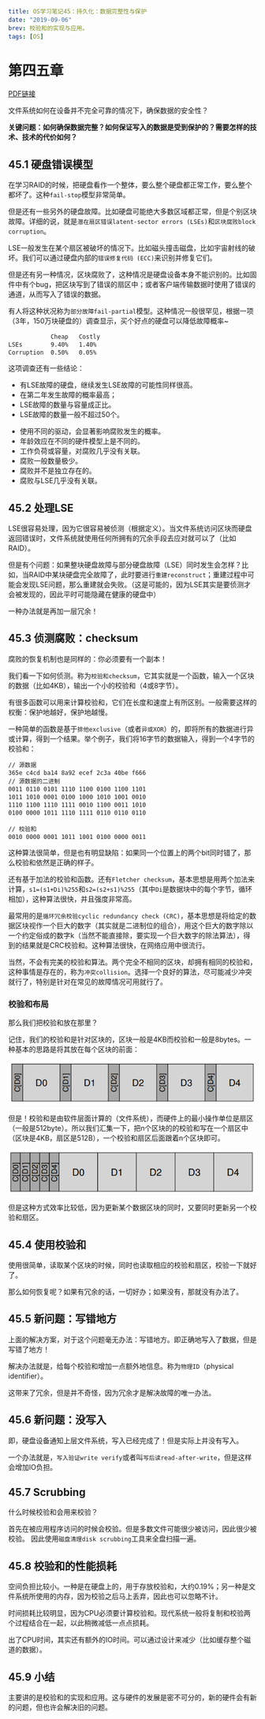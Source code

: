 ```yaml lw-blog-meta
title: OS学习笔记45：持久化：数据完整性与保护
date: "2019-09-06"
brev: 校验和的实现与应用。
tags: [OS]
```


# 第四五章 <Data Integrity and Protection>

[PDF链接](http://pages.cs.wisc.edu/~remzi/OSTEP/file-integrity.pdf)

文件系统如何在设备并不完全可靠的情况下，确保数据的安全性？

**关键问题：如何确保数据完整？如何保证写入的数据是受到保护的？需要怎样的技术、技术的代价如何？**

## 45.1 硬盘错误模型

在学习RAID的时候，把硬盘看作一个整体，要么整个硬盘都正常工作，要么整个都坏了。这种`fail-stop`模型非常简单。

但是还有一些另外的硬盘故障。比如硬盘可能绝大多数区域都正常，但是个别区块故障。详细的说，就是`潜在扇区错误latent-sector errors (LSEs)`和`区块腐败block corruption`。

LSE一般发生在某个扇区被破坏的情况下。比如磁头撞击磁盘，比如宇宙射线的破坏。我们可以通过硬盘内部的`错误修复代码 (ECC)`来识别并修复它们。

但是还有另一种情况，区块腐败了，这种情况是硬盘设备本身不能识别的。比如固件中有个bug，把区块写到了错误的扇区中；或者客户端传输数据时使用了错误的通道，从而写入了错误的数据。

有人将这种状况称为`部分故障fail-partial`模型。这种情况一般很罕见，根据一项（3年，150万块硬盘的）调查显示，买个好点的硬盘可以降低故障概率~

```text
            Cheap   Costly
LSEs        9.40%   1.40%
Corruption  0.50%   0.05%
```

这项调查还有一些结论：

- 有LSE故障的硬盘，继续发生LSE故障的可能性同样很高。
- 在第二年发生故障的概率最高；
- LSE故障的数量与容量成正比。
- LSE故障的数量一般不超过50个。

+ 使用不同的驱动，会显著影响腐败发生的概率。
+ 年龄效应在不同的硬件模型上是不同的。
+ 工作负荷或容量，对腐败几乎没有关联。
+ 腐败一般数量极少。
+ 腐败并不是独立存在的。
+ 腐败与LSE几乎没有关联。

## 45.2 处理LSE

LSE很容易处理，因为它很容易被侦测（根据定义）。当文件系统访问区块而硬盘返回错误时，文件系统就使用任何所拥有的冗余手段去应对就可以了（比如RAID）。

但是有个问题：如果整块硬盘故障与部分硬盘故障（LSE）同时发生会怎样？比如，当RAID中某块硬盘完全故障了，此时要进行`重建reconstruct`；重建过程中可能会发现LSE问题，那么重建就会失败。（这是可能的，因为LSE其实是要侦测才会被发现的，因此平时可能隐藏在健康的硬盘中）

一种办法就是再加一层冗余！

## 45.3 侦测腐败：checksum

腐败的恢复机制也是同样的：你必须要有一个副本！

我们看一下如何侦测。称为`校验和checksum`，它其实就是一个函数，输入一个区块的数据（比如4KB），输出一个小的校验和（4或8字节）。

有很多函数可以用来计算校验和，它们在长度和速度上有所区别。一般需要这样的权衡：保护地越好，保护地越慢。

一种简单的函数是基于`排他exclusive`（或者`异或XOR`）的，即将所有的数据进行异或计算，得到一个结果。举个例子，我们将16字节的数据输入，得到一个4字节的校验和：

```text
// 源数据
365e c4cd ba14 8a92 ecef 2c3a 40be f666
// 源数据的二进制
0011 0110 0101 1110 1100 0100 1100 1101
1011 1010 0001 0100 1000 1010 1001 0010
1110 1100 1110 1111 0010 1100 0011 1010
0100 0000 1011 1110 1111 0110 0110 0110

// 校验和
0010 0000 0001 1011 1001 0100 0000 0011
```

这种算法很简单，但是也有明显缺陷：如果同一个位置上的两个bit同时错了，那么校验和依然是正确的样子。

还有基于加法的校验和函数。还有`Fletcher checksum`，基本思想是用两个加法来计算，`s1=(s1+Di)%255`和`s2=(s2+s1)%255`（其中`Di`是数据块中的每个字节，循环相加），这种算法很快，并且强度非常高。

最常用的是`循环冗余校验cyclic redundancy check (CRC)`，基本思想是将给定的数据区块视作一个巨大的数字（其实就是二进制位的组合），用这个巨大的数字除以一个约定俗成的数字k（当然不能直接除，要实现一个巨大数字的除法算法），得到的结果就是CRC校验和。这种算法很快，在网络应用中很流行。

当然，不会有完美的校验和算法。两个完全不相同的区块，却拥有相同的校验和，这种事情是存在的，称为`冲突collision`。选择一个良好的算法，尽可能减少冲突就行了，特别是针对在常见的故障情况可用就行了。

### 校验和布局

那么我们把校验和放在那里？

记住，我们的校验和是针对区块的，区块一般是4KB而校验和一般是8bytes。一种基本的思路是将其放在每个区块的前面：

![Figure 45.1.1](../pic/2019/2019-09-06-Fig-45-1-1.png)

但是！校验和是由软件层面计算的（文件系统），而硬件上的最小操作单位是扇区（一般是512byte）。所以我们汇集一下，把n个区块的的校验和写在一个扇区中（区块是4KB，扇区是512B），一个校验和扇区后面跟着n个区块即可。

![Figure 45.1.2](../pic/2019/2019-09-06-Fig-45-1-2.png)

但是这种方式效率比较低，因为更新某个数据区块的同时，又要同时更新另一个校验和扇区。

## 45.4 使用校验和

使用很简单，读取某个区块的时候，同时也读取相应的校验和扇区，校验一下就好了。

那么如何恢复呢？如果有冗余的话，一切好办；如果没有，那就没有办法了。

## 45.5 新问题：写错地方

上面的解决方案，对于这个问题毫无办法：写错地方。即正确地写入了数据，但是写错了地方！

解决办法就是，给每个校验和增加一点额外地信息。称为`物理ID`（physical identifier）。

这带来了冗余，但是并不奇怪，因为冗余才是解决故障的唯一办法。

## 45.6 新问题：没写入

即，硬盘设备通知上层文件系统，写入已经完成了！但是实际上并没有写入。

一个办法就是，`写入验证write verify`或者叫`写后读read-after-write`，但是这样会增加IO负担。

## 45.7 Scrubbing

什么时候校验和会用来校验？

首先在被应用程序访问的时候会校验。但是多数文件可能很少被访问，因此很少被校验。
因此使用`磁盘清理disk scrubbing`工具来全盘扫描一遍。

## 45.8 校验和的性能损耗

空间负担比较小。一种是在硬盘上的，用于存放校验和，大约0.19%；另一种是文件系统所使用的内存，因为校验之后马上丢弃，因此也可以忽略不计。

时间损耗比较明显，因为CPU必须要计算校验和。现代系统一般将复制和校验两个过程结合在一起，以此稍微减低一点点损耗。

出了CPU时间，其实还有额外的IO时间。可以通过设计来减少（比如缓存整个磁道的数据）。

## 45.9 小结

主要讲的是校验和的实现和应用。这与硬件的发展是密不可分的，新的硬件会有新的问题，但也许会解决旧的问题。
